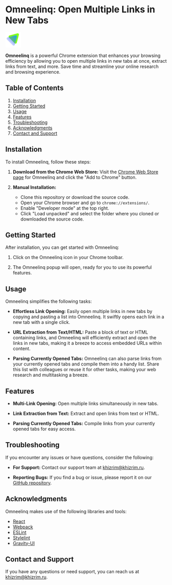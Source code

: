 # Omneelinq: Open Multiple Links in New Tabs

![Omneelinq Logo](public/images/icon-48.png)

**Omneelinq** is a powerful Chrome extension that enhances your browsing efficiency by allowing you to open multiple links in new tabs at once, extract links from text, and more. Save time and streamline your online research and browsing experience.

## Table of Contents

1. [Installation](#installation)
2. [Getting Started](#getting-started)
3. [Usage](#usage)
4. [Features](#features)
5. [Troubleshooting](#troubleshooting)
6. [Acknowledgments](#acknowledgments)
7. [Contact and Support](#contact-and-support)

## Installation

To install Omneelinq, follow these steps:

1. **Download from the Chrome Web Store:** Visit the [Chrome Web Store page](https://chromewebstore.google.com/detail/omneelinq-multiple-url-op/dhagnbnofnklmhfdggckcpmhafmblajf) for Omneelinq and click the "Add to Chrome" button.

2. **Manual Installation:**
    - Clone this repository or download the source code.
    - Open your Chrome browser and go to `chrome://extensions/`.
    - Enable "Developer mode" at the top right.
    - Click "Load unpacked" and select the folder where you cloned or downloaded the source code.

## Getting Started

After installation, you can get started with Omneelinq:

1. Click on the Omneelinq icon in your Chrome toolbar.

2. The Omneelinq popup will open, ready for you to use its powerful features.

## Usage

Omneelinq simplifies the following tasks:

- **Effortless Link Opening:** Easily open multiple links in new tabs by copying and pasting a list into Omneelinq. It swiftly opens each link in a new tab with a single click.

- **URL Extraction from Text/HTML:** Paste a block of text or HTML containing links, and Omneelinq will efficiently extract and open the links in new tabs, making it a breeze to access embedded URLs within content.

- **Parsing Currently Opened Tabs:** Omneelinq can also parse links from your currently opened tabs and compile them into a handy list. Share this list with colleagues or reuse it for other tasks, making your web research and multitasking a breeze.

## Features

- **Multi-Link Opening:** Open multiple links simultaneously in new tabs.

- **Link Extraction from Text:** Extract and open links from text or HTML.

- **Parsing Currently Opened Tabs:** Compile links from your currently opened tabs for easy access.


## Troubleshooting

If you encounter any issues or have questions, consider the following:

- **For Support:** Contact our support team at [khizrim@khizrim.ru](mailto:khizrim@khizrim.ru).

- **Reporting Bugs:** If you find a bug or issue, please report it on our [GitHub repository](https://github.com/khizrim/omneelinq/issues).


## Acknowledgments

Omneelinq makes use of the following libraries and tools:

- [React](https://reactjs.org/)
- [Webpack](https://webpack.js.org/)
- [ESLint](https://eslint.org/)
- [Stylelint](https://stylelint.io/)
- [Gravity-UI](https://gravity-ui.com/)

## Contact and Support

If you have any questions or need support, you can reach us at [khizrim@khizrim.ru](mailto:khizrim@khizrim.ru).
